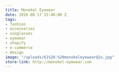 ```yaml
---
title: Monokel Eyewear
date: 2016-08-17 15:40:00 Z
tags:
- fashion
- accessories
- sunglasses
- eyewear
- shopify
- e-commerce
- design
image: "/uploads/61%20-%20monokeleyewear@2x.jpg"
store-link: http://monokel-eyewear.com
---
```


